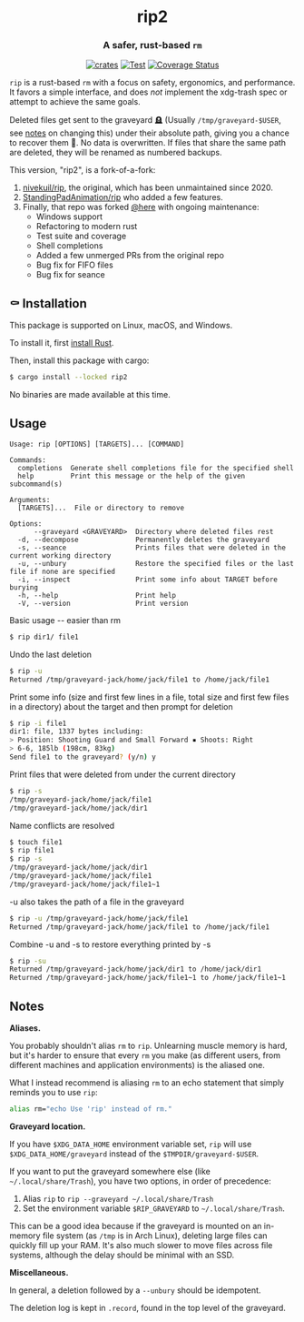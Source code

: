 <div align="center">

# rip2

### A safer, rust-based `rm`

[![crates](https://img.shields.io/crates/v/rip2.svg)](https://crates.io/crates/rip2)
[![Test](https://github.com/MilesCranmer/rip2/actions/workflows/test.yml/badge.svg)](https://github.com/MilesCranmer/rip2/actions/workflows/test.yml)
[![Coverage Status](https://coveralls.io/repos/github/MilesCranmer/rip2/badge.svg?branch=master)](https://coveralls.io/github/MilesCranmer/rip2?branch=master)

</div>

`rip` is a rust-based `rm` with a focus on safety, ergonomics, and performance.  It favors a simple interface, and does *not* implement the xdg-trash spec or attempt to achieve the same goals.

Deleted files get sent to the graveyard 🪦 (Usually `/tmp/graveyard-$USER`, see [notes](#notes) on changing this) under their absolute path, giving you a chance to recover them 🧟. No data is overwritten. If files that share the same path are deleted, they will be renamed as numbered backups.

This version, "rip2", is a fork-of-a-fork:

1. [nivekuil/rip](https://github.com/nivekuil/rip), the original, which has been unmaintained since 2020.
2. [StandingPadAnimation/rip](https://github.com/StandingPadAnimations/rip) who added a few features.
3. Finally, that repo was forked [@here](https://github.com/MilesCranmer/rip2) with ongoing maintenance:
    - Windows support
    - Refactoring to modern rust
    - Test suite and coverage
    - Shell completions
    - Added a few unmerged PRs from the original repo
    - Bug fix for FIFO files
    - Bug fix for seance

## ⚰️ Installation

This package is supported on Linux, macOS, and Windows.

To install it, first [install Rust](https://doc.rust-lang.org/cargo/getting-started/installation.html).

Then, install this package with cargo:

```bash
$ cargo install --locked rip2
```

No binaries are made available at this time.

## Usage

```text
Usage: rip [OPTIONS] [TARGETS]... [COMMAND]

Commands:
  completions  Generate shell completions file for the specified shell
  help         Print this message or the help of the given subcommand(s)

Arguments:
  [TARGETS]...  File or directory to remove

Options:
      --graveyard <GRAVEYARD>  Directory where deleted files rest
  -d, --decompose              Permanently deletes the graveyard
  -s, --seance                 Prints files that were deleted in the current working directory
  -u, --unbury                 Restore the specified files or the last file if none are specified
  -i, --inspect                Print some info about TARGET before burying
  -h, --help                   Print help
  -V, --version                Print version
```

Basic usage -- easier than rm

```bash
$ rip dir1/ file1
```

Undo the last deletion

```bash
$ rip -u
Returned /tmp/graveyard-jack/home/jack/file1 to /home/jack/file1
```

Print some info (size and first few lines in a file, total size and first few files in a directory) about the target and then prompt for deletion

```bash
$ rip -i file1
dir1: file, 1337 bytes including:
> Position: Shooting Guard and Small Forward ▪ Shoots: Right
> 6-6, 185lb (198cm, 83kg)
Send file1 to the graveyard? (y/n) y
```

Print files that were deleted from under the current directory

```bash
$ rip -s
/tmp/graveyard-jack/home/jack/file1
/tmp/graveyard-jack/home/jack/dir1
```

Name conflicts are resolved

```bash
$ touch file1
$ rip file1
$ rip -s
/tmp/graveyard-jack/home/jack/dir1
/tmp/graveyard-jack/home/jack/file1
/tmp/graveyard-jack/home/jack/file1~1
```

-u also takes the path of a file in the graveyard

```bash
$ rip -u /tmp/graveyard-jack/home/jack/file1
Returned /tmp/graveyard-jack/home/jack/file1 to /home/jack/file1
```

Combine -u and -s to restore everything printed by -s

```bash
$ rip -su
Returned /tmp/graveyard-jack/home/jack/dir1 to /home/jack/dir1
Returned /tmp/graveyard-jack/home/jack/file1~1 to /home/jack/file1~1
```

## Notes

**Aliases.**

You probably shouldn't alias `rm` to `rip`.  Unlearning muscle memory is hard, but it's harder to ensure that every `rm` you make (as different users, from different machines and application environments) is the aliased one.

What I instead recommend is aliasing `rm` to an echo statement that simply reminds you to use `rip`:

```bash
alias rm="echo Use 'rip' instead of rm."
```

**Graveyard location.**

If you have `$XDG_DATA_HOME` environment variable set, `rip` will use `$XDG_DATA_HOME/graveyard` instead of the `$TMPDIR/graveyard-$USER`.

If you want to put the graveyard somewhere else (like `~/.local/share/Trash`), you have two options, in order of precedence:

  1. Alias `rip` to `rip --graveyard ~/.local/share/Trash`
  2. Set the environment variable `$RIP_GRAVEYARD` to `~/.local/share/Trash`.

This can be a good idea because if the graveyard is mounted on an in-memory file system (as `/tmp` is in Arch Linux), deleting large files can quickly fill up your RAM. It's also much slower to move files across file systems, although the delay should be minimal with an SSD.

**Miscellaneous.**

In general, a deletion followed by a `--unbury` should be idempotent.

The deletion log is kept in `.record`, found in the top level of the graveyard.
